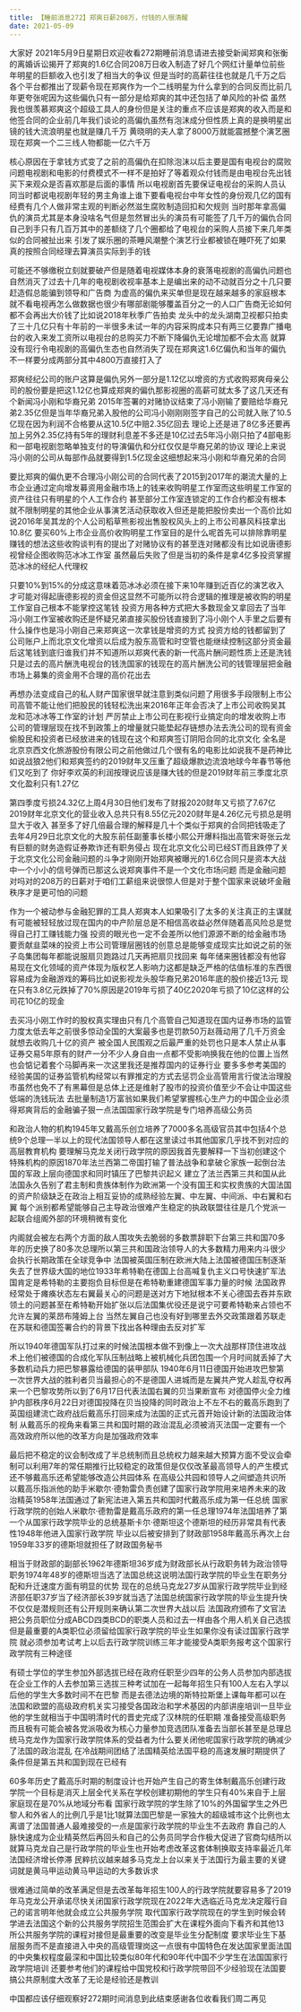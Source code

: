 ```yaml
---
title: 【睡前消息272】郑爽日薪208万，付钱的人很清醒
date: 2021-05-09
---
```


大家好 2021年5月9日星期日欢迎收看272期睡前消息请进去接受新闻郑爽和张衡的离婚诉讼揭开了郑爽的1.6亿合同208万日收入制造了好几个网红计量单位前些年明星的巨额收入也引发了相当大的争议
但是当时的高薪往往也就是几千万之后各个平台都推出了现薪令现在郑爽作为一个二线明星为什么拿到的合同反而比前几年更夸张呢因为这些偏仇只有一部分是给郑爽的其中还包括了单风险的补偿
虽然我也很羡慕郑爽这个超级工具人的身份但是关注的重点不应该是郑爽的收入而是和他签合同的企业前几年我们谈论的高偏仇虽然有泡沫成分但性质上真的是换明星出镜的钱大流浪明星也就是赚几千万
黄晓明的夫人拿了8000万就能震撼整个演艺圈现在郑爽一个二三线人物都能一亿六千万

核心原因在于拿钱方式变了之前的高偏仇在扣除泡沫以后主要是国有电视台的腐败问题电视剧和电影的付费模式不一样不是拍好了等着观众付钱而是由电视台先出钱买下来观众是否喜欢那是后面的事情
所以电视剧首先要保证电视台的采购人员认同当时都说电视剧年轻的男主角谁上谁下要看电视台中年女性的身份观几亿的国有经费有几个人做非常主观的判断必然滋生腐败制造回扣和欠规则
当时那年拿高偏仇的演员尤其是本身没啥名气但是忽然冒出头的演员有可能签了几千万的偏仇合同自己到手只有几百万其中的差额绕了几个圈都给了电视台的采购人员接下来几年类似的合同被扯出来
引发了娱乐圈的茶睡风潮整个演艺行业都被锁在睡吓死了如果真的按照合同经理去算演员实际到手的钱

可能还不够缴税立刻就要破产但是随着电视媒体本身的衰落电视剧的高偏仇问题也自然消灭了过去十几年的电视剧收视率基本上是编出来的动不动就百分之十几只要赶造假总能骗到领导和广告商
为虚高的偏仇来买单但是现在越来越多的家庭根本就不看电视再怎么做数据也很少有哪部剧能够覆盖百分之一的人口广告商无论如何都不会再出大价钱了比如说2018年秋季广告拍卖
龙头中的龙头湖南卫视都只拍卖了三十几亿只有十年前的一半很多未试一年的内容采购成本只有两三亿要靠广播电台的收入来发工资所以电视台的总购买力不断下降偏仇无论增加都不会太高
就算没有现行令电视剧的高偏仇生态也自然消失了现在郑爽这1.6亿偏仇和当年的偏仇不一样要分成两部分其中4800万直接打入了

郑爽经纪公司的账户这算是偏仇另外一部分是1.12亿以增资的方式收购郑爽母亲公司的股份要是把这1.12亿也算成郑爽的偏仇那影视圈的高薪可就太多了这几天还有个新闻冯小刚和华裔兄弟
2015年签署的对赌协议结束了冯小刚输了要赔给华裔兄弟2.35亿但是当年华裔兄弟入股他的公司冯小刚刚刚签字自己的公司就入账了10.5亿现在因为利润不合格要从这10.5亿中赔2.35亿回去
理论上还是进了8亿多还要再加上另外2.35亿持有5年的理财利息差不多还是10亿过去5年冯小刚只拍了4部电影和一部电视剧忽略单独支付的导演偏仇和分红仅仅是华裔兄弟的协议
理论上来说冯小刚的公司从每部作品就要得到1.5亿现金这细想起来冯小刚和华裔兄弟的合同

要比郑爽的偏仇更不合理冯小刚公司的合同代表了2015到2017年的潮流大量的上市企业通过定向增发募资用金融市场上的钱来收购明星工作室而这些明星工作室的资产往往只有明星的个人工作合约
甚至部分工作室连锁定的工作合约都没有根本就不限制明星的其他企业从事演艺活动获取收入但还是能把股份卖出一个高价比如说2016年吴其龙的个人公司稻草熊影视出售股权风头上的上市公司暴风科技拿出10.8亿
要买60%上市企业高价收购明星工作室目的是什么呢首先可以排除靠明星赚钱的想法这些收购谈判有的提出了对赌协议有的甚至连对赌都没有比如说唐德影视曾经企图收购范冰冰工作室
虽然最后失败了但是当初的条件是拿4亿多投资掌握范冰冰的经纪人代理权

只要10%到15%的分成这意味着范冰冰必须在接下来10年赚到近百亿的演艺收入才可能对得起唐德影视的资金但这显然不可能所以符合逻辑的推理是被收购的明星工作室自己根本不能掌控这笔钱
投资方用各种方式把大多数现金又拿回去了当年冯小刚工作室被收购还是怀疑兄弟直接买股份钱直接到了冯小刚个人手里之后要有什么操作也是冯小刚自己来郑爽这一次拿钱是增资的方式
投资方给的钱都留到了公司账户上而北京文化增资以后成为股东高管和时空管也能继续控制这部分资金最后这笔钱到底归谁我们并不知道所以郑爽代表的新一代高片酬问题性质上还是洗钱
只是过去的高片酬洗电视台的钱洗国家的钱现在的高片酬洗公司的钱管理层把金融市场上募集的资金用不合理的高价花出去

再想办法变成自己的私人财产国家很早就注意到类似问题了用很多手段限制上市公司高管不能让他们把股民的钱轻松洗出来2016年正年会否决了上市公司收购吴其龙和范冰冰等工作室的计划
严厉禁止上市公司在影视行业搞定向的增发收购上市公司的管理层现在找不到政策上的增量就只能垫起存链想办法去洗公司的现有资金偷股民和投资者已经放进来的钱现在这个和郑爽签订阴阳合同的北京文化
全名是北京京西文化旅游股份有限公司之前他做过几个很有名的电影比如说我不是药神比如说战狼2他们和郑爽签约的2019财年又压重了超级爆款边流浪地球今年春节等他们又吃到了
你好李欢英的利润按理说应该是赚大钱的但是2019财年前三季度北京文化盈利只有1.27亿

第四季度亏损24.32亿上周4月30日他们发布了财报2020财年又亏损了7.67亿2019财年北京文化的营业收入总共只有8.55亿元2020财年是4.26亿元亏损总是明显大于收入
甚至多了好几倍最合理的解释是几十个类似于郑爽的合同把钱吸走了去年4月29日北京文化的大股东前任副董事长楼小熙公开爆料指出高管宋哥张云龙有巨额的财务造假证券欺诈还有职务侵占
现在北京文化公司已经ST而且跌停了关于北京文化公司金融问题的斗争才刚刚开始郑爽被曝光的1.6亿合同只是资本大战中一个小小的信号弹而已那这么说郑爽事件不是一个文化市场问题
而是金融问题对吗对的208万的日薪对于咱们工薪组来说很惊人但是对于整个国家来说破坏金融秩序才是更可怕的问题

作为一个被动参与金融犯罪的工具人郑爽本人如果吸引了太多的关注真正的主谋就有可能被轻轻放过现在国内的中产阶层总是不相信高收益必然伴随着高风险总是觉得自己打工赚钱能力强
投资的眼光也一定不会差所以他们源源不断的给金融市场要贡献韭菜味的投资上市公司管理层圈钱的创意总是能够变成现实比如说之前的张子岛集团每年都能说服扇贝跑路过几天再把扇贝找回来
每年储来圈钱都没有他容易现在文化领域的资产体现为版权艺人影响力这都是缺乏严格的估值标准的东西很容易成为金融游戏的筹码比如说影视龙头股华裔兄弟2016年底的股价接近13元
现在只有3.8亿元跌掉了70%原因是2019年亏损了40亿2020年亏损了10亿这样的公司花10亿的现金

去买冯小刚工作时的股权真实理由只有几个高管自己知道现在国内证券市场的监管力度太低去年之前很多惊动全国的大案最多也是罚款50万赵薇动用了几千万资金就想去收购几十亿的资产
被全国人民围观之后最严重的处罚也只是本人禁止从事证券交易5年原有的财产一分不少人身自由一点都不受影响换我在他的位置上当然也会惦记着套个马脚再来一次这里我还是推荐国内的证券行业
要多多参考美国的经验美国的证券监管机构经常以有罪推定的方式去惩罚企业高管用言行俊法治理股市虽然也免不了有黑幕但是总体上还是维射了股市的投资价值至少不会让中国这些低端的洗钱玩法
去批量制造1万富翁如果我们希望掌握核心生产力的中国企业必须得郑爽背后的金融骗子狠一点法国国家行政学院是专门培养高级公务员

和政治人物的机构1945年又戴高乐创立培养了7000多名高级官员其中包括4个总统9个总理一半以上的现代法国领导人都在这里读过书其他国家几乎找不到对应的高层教育机构
要理解马克龙关闭行政学院的原因我首先要解释一下当初创建这个特殊机构的原因1870年法兰西第二帝国打输了普法战争和拿破仑家族一起倒台法国的军政上层向德国求和同时镇压了巴黎共识起义
建立了法兰西第三共和国从此法国永久告别了君主制和贵族体制作为欧洲第一个没有国王和实权贵族的大国法国的资产阶级缺乏在政治上相互妥协的成熟经验左翼、中左翼、中间派、中右翼和右翼
每个派别都希望能够自己主导政治很难产生稳定的执政联盟往往是几个党派一起联合组阁外部的环境稍微有变化

内阁就会被左右两个方面的敌人围攻失去脆弱的多数票辞职下台第三共和国70多年的历史换了80多次总理所以第三共和国政治领导人的大多数精力用来内斗很少会执行长期政策在全球竞争中
法国被英国压制在欧洲大陆上法国被德国压制逐渐失去了世界级大国的地位1933年希特勒在德国上台高喊复仇主义口号快速扩军法国肯定是希特勒的主要抱负目标但是在希特勒重建德国军事力量的时候
法国政界经常处于瘫痪状态左右翼最关心的问题是送对方下地狱根本不关心德国去吞并东欧领土的问题甚至在希特勒开始扩张以后法国集优役还是说宁可要希特勒来占领也不允许左翼的莱昂布隆姆上台
当然左翼自己也没有好到哪里去外交政策跟着苏联走在苏联和德国签署合约的背景下找出各种理由去反对扩军

所以1940年德国军队打过来的时候法国根本做不到像上一次大战那样顶住进攻战术上他们被德国的合成化军队压制战略上被机械化兵团包围一个月时间就丢掉了大多数机动兵力把巴黎暴露给德国的装甲部队
1940年6月11日德国开始进攻巴黎第一次世界大战的胜利者贝当最担心的不是德国人进城而是左翼共产党人趁乱夺权再来一个巴黎攻势所以到了6月17日代表法国右翼的贝当果断宣布
对德国停火全力维护内部秩序6月22日对德国投降在贝当投降的同时政治上不左不右的戴高乐跑到了英国组建流亡政府战后戴高乐打回来成为法国的正式元首开始设计新的法国政治体制
从戴高乐的视角来看第三共和国时期的政治混乱必须被消灭法国一定要有一个高效政府所以他的改革方向是加强政府效率

最后把不稳定的议会制改成了半总统制而且总统权力越来越大预算方面不受议会牵制可以利用7年的常任期推行比较稳定的政策但是仅仅改革最高领导人的产生模式还不够戴高乐还希望能够改造公共园体系
在高级公共园和领导人之间塑造共识所以戴高乐指派他的助手米歇尔·德勃雷负责创建了国家行政学院用来培养未来的政治精英1958年法国通过了新宪法进入第五共和国时代戴高乐成为第一任总统
国家行政学院的创始人米歇尔·德勃雷是戴高乐政府的第一任总理1974年法国培养了第一个从国家行政学院毕业的总统基斯卡尔·德斯坦这个德斯坦的经历非常具有代表性1948年他进入国家行政学院
毕业以后被安排到了财政部1958年戴高乐再次上台1959年33岁的德斯坦就担任了财政国务秘书

相当于财政部的副部长1962年德斯坦36岁成为财政部长从行政职务转为政治领导职务1974年48岁的德斯坦当选了法国总统这说明法国行政学院的毕业生在职务分配和升迁速度方面有明显的优势
现在的总统马克龙27岁从国家行政学院毕业到经济部任职37岁当了经济部长39岁就当选了法国总统国家行政学院的毕业生提升快不仅仅是潜规则还有公开规则来确认第二次世界大战以后
法国政府颁布了文官法把公务员职位分成ABCD四类BCD的职类人员和过去一样由各个用人机关自己选拔但是最重要的A类职位必须留给国家行政学院的毕业生如果你没有读过国家行政学院
就必须参加考试考上以后去行政学院训练三年才能接受A类职务报考这个国家行政学院有三种途径

有硕士学位的学生参加外部选拔已经在政府任职至少四年的公务人员参加内部选拔在企业工作的人去参加第三选拔三种考试加在一起每年招生只有100人左右入学以后他的学生大多数时间不在巴黎
而是去德法边境的斯特拉斯堡上课每年都可以在法国和欧盟的高级政府机关实习接受各国政治和学术基因的内部讲座培训一旦毕业他的学生就相当于中国明清时代的晋史完成了汉林院的任职期
准备接受高级职务而且极有可能会被各党派吸收为核心力量参加竞选团队准备去当部长甚至是总理总统马克龙作为国家行政学院体系的受益者为什么要关闭他呢国家行政学院的确减少了法国的政治混乱
在冷战期间团结了法国精英给法国平稳的高速发展时期提供了条件但是第五共和国到现在已经有

60多年历史了戴高乐时期的制度设计也开始产生自己的寄生体制戴高乐创建行政学院一个目标是消灭上层全代关系在学校创建初期他的学生只有40%来自于上层家庭现在是70%从地域分布看
国家行政学院的学生除了10%的外国留学生之外巴黎人和外省人的比例几乎是1比1就算法国巴黎是一家独大的超级城市这个比例也太离谱了法国普通人最难接受的一点是国家行政学院的毕业生不去政府
靠自己的人脉快速成为企业精英然后再回头和自己的公务员同学合作极大促进了官商勾结所以就算马克龙自己是行政学院的毕业生也开始考虑改革这套体制换取支持率最近几年法国经济增长停滞
民粹抗议越来越多马克龙上台以来关于法国行为最主要的关键词就是黄马甲运动黄马甲运动的大多数诉求

很难通过简单的改革满足但是去改革每年招生100人的行政学院就要容易多了2019年马克龙公开承诺尽快关闭国家行政学院现在2022年大选临近马克龙决定履行自己的诺言明年他就会成立公共服务学院
取代国家行政学院现在的学生到时候会转学进去法国这个新的公共服务学院招生范围会扩大在课程外面向下看齐和其他13所公共服务学院的课程对接但是最重要的改变是毕业生分配制度
要求毕业生下基层服务而不是直接进入中央的高级管理岗这一点很有中国特色在发达国家里面法国的中央集权程度最深和中国比较类似80年代和90年代中国不少学生在法国国家行政学院培训
还要参考他们的课程给中国党校和行政学院带回不少经验现在法国要搞公共原制度大改革了无论是经验还是教训

中国都应该仔细观察好272期时间消息到此结束感谢各位收看我们周二再见